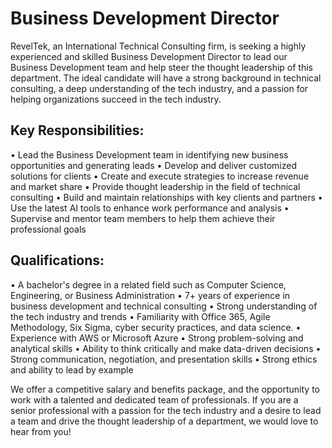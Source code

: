 # Business Development Director
RevelTek, an International Technical Consulting firm, is seeking a highly experienced and skilled Business Development Director to lead our Business Development team and help steer the thought leadership of this department. The ideal candidate will have a strong background in technical consulting, a deep understanding of the tech industry, and a passion for helping organizations succeed in the tech industry.

## Key Responsibilities:
•	Lead the Business Development team in identifying new business opportunities and generating leads
•	Develop and deliver customized solutions for clients
•	Create and execute strategies to increase revenue and market share
•	Provide thought leadership in the field of technical consulting
•	Build and maintain relationships with key clients and partners
•	Use the latest AI tools to enhance work performance and analysis
•	Supervise and mentor team members to help them achieve their professional goals
## Qualifications:
•	A bachelor's degree in a related field such as Computer Science, Engineering, or Business Administration
•	7+ years of experience in business development and technical consulting
•	Strong understanding of the tech industry and trends
•	Familiarity with Office 365, Agile Methodology, Six Sigma, cyber security practices, and data science.
•	Experience with AWS or Microsoft Azure
•	Strong problem-solving and analytical skills
•	Ability to think critically and make data-driven decisions
•	Strong communication, negotiation, and presentation skills
•	Strong ethics and ability to lead by example

We offer a competitive salary and benefits package, and the opportunity to work with a talented and dedicated team of professionals. If you are a senior professional with a passion for the tech industry and a desire to lead a team and drive the thought leadership of a department, we would love to hear from you!

